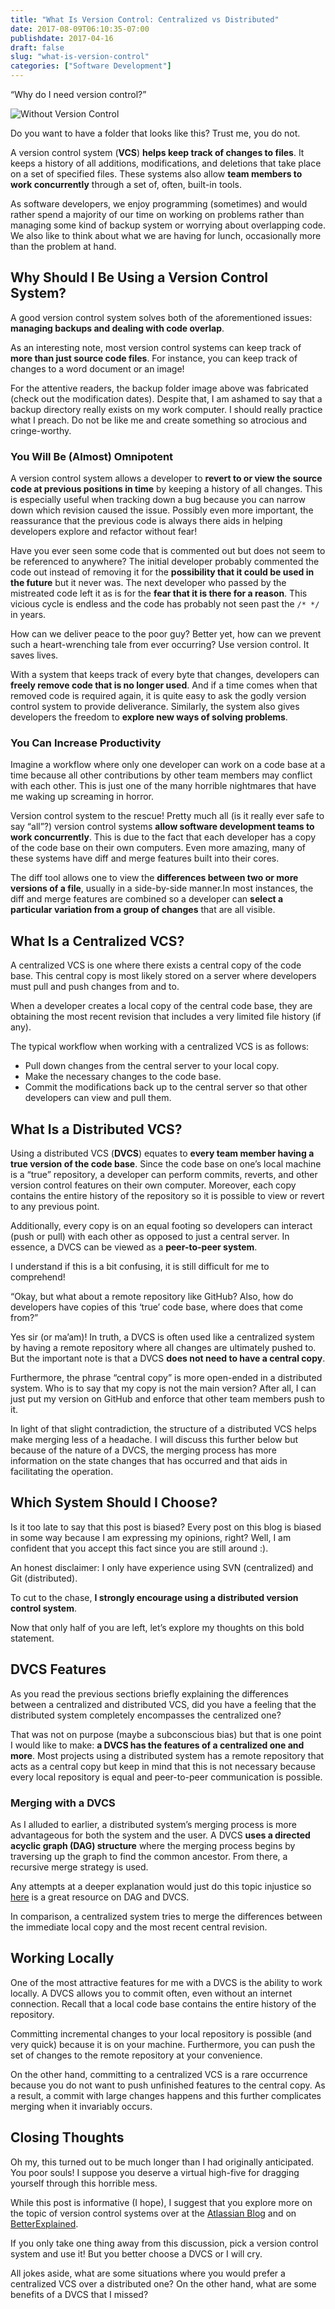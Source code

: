 ```yaml
---
title: "What Is Version Control: Centralized vs Distributed"
date: 2017-08-09T06:10:35-07:00
publishdate: 2017-04-16
draft: false
slug: "what-is-version-control"
categories: ["Software Development"]
---
```


“Why do I need version control?”

<img src="/images/software-development/without-version-control.png" alt="Without Version Control" style="max-width:710px;"/>

Do you want to have a folder that looks like this? Trust me, you do not.

A version control system (**VCS**) **helps keep track of changes to files**. It keeps a history of all additions, modifications, and deletions that take place on a set of specified files. These systems also allow **team members to work concurrently** through a set of, often, built-in tools.

As software developers, we enjoy programming (sometimes) ​and would rather spend a majority of our time on working on problems rather than managing some kind of backup system or worrying about overlapping code. We also like to think about what we are having for lunch, occasionally more than the problem at hand.

## Why Should I Be Using a Version Control System?

A good version control system solves both of the aforementioned issues: **managing backups and ​dealing with code overlap**.

As an interesting note, most version control systems can keep track of **more than just source code files**. For instance, you can keep track of changes to a word document or an image!

For the attentive readers, the backup folder image above was fabricated (check out the modification dates). Despite that, I am ashamed to say that a backup directory really exists on my work computer. I should really practice what I preach. Do not be like me and create something so atrocious and cringe-worthy.

### You Will Be (Almost) Omnipotent

A version control system allows a developer to **revert to or view the source code at previous positions in time** by keeping a history of all changes. This is especially useful when tracking down a bug because you can narrow down which revision caused the issue. Possibly even more important, the reassurance that the previous code is always there aids in helping developers explore and refactor without fear!

Have you ever seen some code that is commented out but does not seem to be referenced to anywhere? The initial developer probably commented the code out instead of removing it for the **possibility that it could be used in the future** but it never was. The next developer who passed by the mistreated code left it as is for the **fear that it is there for a reason**. This vicious cycle is endless and the code has probably not seen past the `/* */` in years.

​How can we deliver peace to the poor guy? Better yet, how can we prevent such a heart-wrenching tale from ever occurring? Use version control. It saves lives.

​With a system that keeps track of every byte that changes, developers can **freely remove code that is no longer used**. And if a time comes when that removed code is required again, it is quite easy to ask the godly version control system to provide deliverance. Similarly, the system also gives developers the freedom to **explore new ways of solving problems**.

### ​You Can Increase Productivity

Imagine a workflow where only one developer can work on a code base at a time because all other contributions by other team members may conflict with each other. This is just one of the many horrible nightmares that have me waking up screaming in horror.

Version control system to the rescue! ​Pretty much all (is it really ever safe to say “all”?) version control systems **allow software development teams to work concurrently**. This is due to the fact that each developer has a copy of the code base on their own computers. Even more amazing, many of these systems have diff and merge features built into their cores.

The diff tool allows one to view the **differences between two or more versions of a file**, usually in a side-by-side manner.​ In most instances, the diff and merge features are combined so a developer can **select a particular variation from a group of changes** that are all visible.

## What ​Is a Centralized VCS?

A centralized VCS is one where there exists a central copy of the code base. This central copy is most likely stored on a server where developers must pull and push changes from and to.

When a developer creates a local copy of the central ​code base, they are obtaining the most recent revision that includes a very limited file history (if any).

The typical workflow when working with a centralized VCS is as follows:

- Pull down changes from the central server to your local copy.
- Make the necessary changes to the code base.
- Commit the modifications back up to the central server so that other developers can view and pull them.

## What Is a Distributed VCS?

Using a distributed VCS (**DVCS**) equates to **every team member having a true version of the code base**. Since the code base on one’s local machine is a “true” repository, a developer can perform commits, reverts, and other version control features on their own computer. Moreover, each copy contains the entire history of the repository so it is possible to view or revert to any previous point.

Additionally, every copy is on an equal footing so developers can interact (push or pull) with each other as opposed to just a central server. In essence, a DVCS can be viewed as a **peer-to-peer system​**.

I understand if this is a bit confusing, it is still difficult for me to comprehend!

“Okay, but what about a remote repository like GitHub? Also, how do developers have copies of this ‘true’ code base, where does that come from?”

Yes sir (or ma’am)! In truth, a DVCS is often used like a centralized system by having a remote repository where all changes are ultimately pushed to. But the important note is that a DVCS **does not need to have a central copy**.

​Furthermore, the phrase “central copy” is more open-ended in a distributed system. Who is to say that my copy is not the main version? After all, I can just put my version on GitHub and enforce that other team members push to it.

In light of that slight contradiction, the structure of a distributed VCS helps make merging less of a headache. I will discuss this further below but because of the nature of a DVCS, the merging process has more information on the state changes that has occurred and that aids in facilitating the operation.

## Which System Should I Choose?​

Is it too late to say that this post is biased? Every post on this blog is biased in some way because I am expressing my opinions, right? Well, I am confident that you accept this fact since you are still around :).

​An honest disclaimer: I only have experience using SVN (centralized) and Git (distributed).

​To cut to the chase, **I strongly encourage using a distributed version control system**.

Now that only half of you are left, let’s explore my thoughts on this bold statement.

## DVCS Features

​As you read the previous sections briefly explaining the differences between a centralized and distributed VCS, did you have a feeling that the distributed system completely encompasses the centralized one?

That was not on purpose (maybe a subconscious bias)​ but that is one point I would like to make: **a DVCS has the features of a centralized one and more**. Most projects using a distributed system has a remote repository that acts as a central copy but keep in mind that this is not necessary because every local repository is equal and peer-to-peer communication is possible.

### Merging with a DVCS

As I alluded to earlier, a​ distributed system’s merging process is more advantageous for both the system and the user. A DVCS **uses a directed acyclic graph (DAG) structure** where the merging process begins by traversing up the graph to find the common ancestor. From there, a recursive merge strategy is used.

Any attempts at a deeper explanation would just do this topic injustice so <a href="http://mark-dot-net.blogspot.com/2012/04/understanding-distributed-version.html" target="_blank" rel="nofollow">here</a> is a great resource on DAG and DVCS.

In comparison, a centralized system tries to merge the differences between the immediate local copy and the most recent central revision.

## Working Locally

One of the most attractive features for me with a DVCS is the ability to work locally. A DVCS allows you to commit often, even without an internet connection. Recall that a local code base contains the entire history of the repository.

Committing incremental changes to your local repository is possible (and very quick) because it is on your machine. Furthermore, you can push the set of changes to the remote repository at your convenience. ​

On the other hand, committing to a centralized VCS is a rare occurrence because you do not want to push unfinished features to the central copy. As a result, a commit with large changes happens and this further complicates merging when it invariably occurs.

## Closing Thoughts

Oh my, this turned out to be much longer than I had originally anticipated. You poor souls! I suppose you deserve a virtual high-five for dragging yourself through this horrible mess.

While this post is informative (I hope), I suggest that you explore more on the topic of version control systems over at ​the <a href="https://www.atlassian.com/blog/2012/02/version-control-centralized-dvcs" target="_blank" rel="nofollow">Atlassian Blog</a> and on <a href="https://betterexplained.com/articles/a-visual-guide-to-version-control/" target="_blank">BetterExplained</a>.

If you only take one thing away from this ​discussion, pick a version control system and use it! But you better choose a DVCS or I will cry.

All jokes aside, what are some situations where you would prefer a centralized VCS over a distributed one? On the other hand, what are some benefits of a DVCS that I missed?
